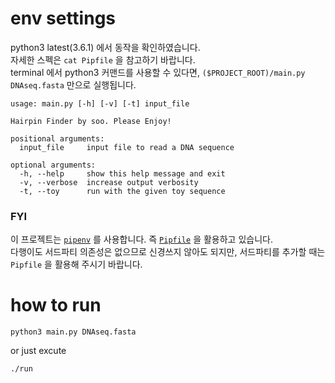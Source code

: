 # env settings

python3 latest(3.6.1) 에서 동작을 확인하였습니다.  
자세한 스펙은 `cat Pipfile` 을 참고하기 바랍니다.  
terminal 에서 python3 커맨드를 사용할 수 있다면, `($PROJECT_ROOT)/main.py DNAseq.fasta` 만으로 실행됩니다.

```
usage: main.py [-h] [-v] [-t] input_file

Hairpin Finder by soo. Please Enjoy!

positional arguments:
  input_file     input file to read a DNA sequence

optional arguments:
  -h, --help     show this help message and exit
  -v, --verbose  increase output verbosity
  -t, --toy      run with the given toy sequence
```

### FYI

이 프로젝트는 [`pipenv`](https://github.com/kennethreitz/pipenv) 를 사용합니다. 즉 [`Pipfile`](https://github.com/pypa/pipfile) 을 활용하고 있습니다.  
다행이도 서드파티 의존성은 없으므로 신경쓰지 않아도 되지만, 서드파티를 추가할 때는 `Pipfile` 을 활용해 주시기 바랍니다.

# how to run

```commandline
python3 main.py DNAseq.fasta
```

or just excute

```commandline
./run
```
